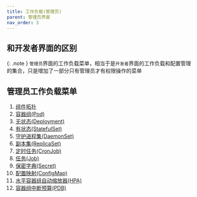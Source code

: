 ```yaml
---
title: 工作负载(管理员)
parent: 管理员界面
nav_order: 3
---
```


## 和开发者界面的区别

{: .note }
`管理员`界面的工作负载菜单，相当于是`开发者`界面的工作负载和配置管理的集合，只是增加了一部分只有管理员才有权限操作的菜单

## 管理员工作负载菜单
1. [组件拓扑](../../dev/workloads/topology)
2. [容器组(Pod)](../../dev/workloads/pods)
3. [无状态(Deployment)](../../dev/workloads/deployments)
4. [有状态(StatefulSet)](../../dev/workloads/statefulsets)
5. [守护进程集(DaemonSet)](daemonsets)
6. [副本集(ReplicaSet)](replicaset)
7. [定时任务(CronJob)](../../dev/workloads/cronjobs)
8. [任务(Job)](../../dev/workloads/jobs)
9. [保密字典(Secret)](../../dev/configurations/secrets)
10. [配置映射(ConfigMap)](../../dev/configurations/configmaps)
11. [水平容器组自动缩放器(HPA)](../../dev/workloads/hpa)
12. [容器组中断预算(PDB)](pdb)